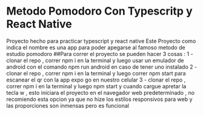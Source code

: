 # Metodo Pomodoro Con Typescritp y React Native
Proyecto hecho para practicar typescript y react native
Este Proyecto como indica el nombre es una app para poder apegarse al famoso metodo de estudio pomodoro
##Para correr el proyecto se pueden hacer 3 cosas :
1 - clonar el repo , correr npm i en la terminal y luego usar un emulador de android con el comando npm run android en caso de tener uno instalado 
2 - clonar el repo , correr npm i en la terminal y luego correr npm start para escanear el qr con la app expo go en nuestro celular
3 - clonar el repo , correr npm i en la terminal y luego npm start y cuando cargue apretar la tecla w , esto iniciara el proyecto en el navegador web predeterminado ,
no recomiendo esta opcion ya que no hize los estilos responsivos para web y las proporciones son inmensas pero es funcional
